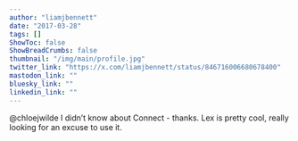 ```yaml
---
author: "liamjbennett"
date: "2017-03-28"
tags: []
ShowToc: false
ShowBreadCrumbs: false
thumbnail: "/img/main/profile.jpg"
twitter_link: "https://x.com/liamjbennett/status/846716006680678400"
mastodon_link: ""
bluesky_link: ""
linkedin_link: ""
---
```


@chloejwilde I didn’t know about Connect - thanks. Lex is pretty cool, really looking for an excuse to use it.


